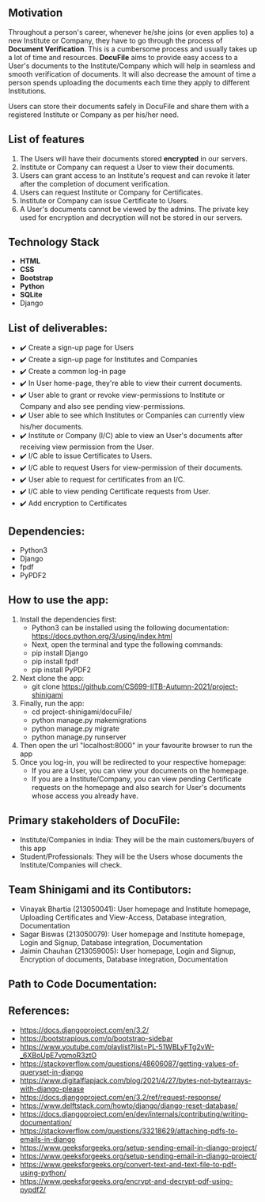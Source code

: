 ## Motivation
Throughout a person's career, whenever he/she joins (or even applies to) a new Institute or Company, they have to go through the process of **Document Verification**. This is a cumbersome process and usually takes up a lot of time and resources.
**DocuFile** aims to provide easy access to a User's documents to the Institute/Company which will help in seamless and smooth verification of documents. It will also decrease the amount of time a person spends uploading the documents each time they apply to different Institutions. 

Users can store their documents safely in DocuFile and share them with a registered Institute or Company as per his/her need.

## List of features
1. The Users will have their documents stored **encrypted** in our servers.
2. Institute or Company can request a User to view their documents.
3. Users can grant access to an Institute's request and can revoke it later after the completion of document verification.
4. Users can request Institute or Company for Certificates.
5. Institute or Company can issue Certificate to Users.
6. A User's documents cannot be viewed by the admins. The private key used for encryption and decryption will not be stored in our servers. 

## Technology Stack
- **HTML**
- **CSS**
- **Bootstrap**
- **Python**
- **SQLite**
- Django


## List of deliverables:
- :heavy_check_mark: Create a sign-up page for Users
- :heavy_check_mark: Create a sign-up page for Institutes and Companies
- :heavy_check_mark: Create a common log-in page
- :heavy_check_mark: In User home-page, they're able to view their current documents.
- :heavy_check_mark: User able to grant or revoke view-permissions to Institute or Company and also see pending view-permissions.
- :heavy_check_mark: User able to see which Institutes or Companies can currently view his/her documents.
- :heavy_check_mark: Institute or Company (I/C) able to view an User's documents after receiving view permission from the User.
- :heavy_check_mark: I/C able to issue Certificates to Users.
- :heavy_check_mark: I/C able to request Users for view-permission of their documents.
- :heavy_check_mark: User able to request for certificates from an I/C.
- :heavy_check_mark: I/C able to view pending Certificate requests from User.
- :heavy_check_mark: Add encryption to Certificates

## Dependencies:
- Python3
- Django
- fpdf 
- PyPDF2

## How to use the app:
1. Install the dependencies first:
    * Python3 can be installed using the following documentation: https://docs.python.org/3/using/index.html
    * Next, open the terminal and type the following commands:
    * pip install Django
    * pip install fpdf
    * pip install PyPDF2
2. Next clone the app:
    * git clone https://github.com/CS699-IITB-Autumn-2021/project-shinigami
3. Finally, run the app:
    * cd project-shinigami/docuFile/
    * python manage.py makemigrations
    * python manage.py migrate
    * python manage.py runserver
4. Then open the url "localhost:8000" in your favourite browser to run the app
5. Once you log-in, you will be redirected to your respective homepage:
    * If you are a User, you can view your documents on the homepage.
    * If you are a Institute/Company, you can view pending Certificate requests on the homepage and also search for User's documents whose access you already have.

## Primary stakeholders of DocuFile:
- Institute/Companies in India: They will be the main customers/buyers of this app
- Student/Professionals: They will be the Users whose documents the Institute/Companies will check.

## Team Shinigami and its Contibutors:
- Vinayak Bhartia (213050041): User homepage and Institute homepage, Uploading Certificates and View-Access, Database integration, Documentation <br />
- Sagar Biswas (213050079): User homepage and Institute homepage, Login and Signup, Database integration, Documentation <br />
- Jaimin Chauhan (213059005): User homepage, Login and Signup, Encryption of documents, Database integration, Documentation <br />

## Path to Code Documentation:


## References:
- https://docs.djangoproject.com/en/3.2/
- https://bootstrapious.com/p/bootstrap-sidebar
- https://www.youtube.com/playlist?list=PL-51WBLyFTg2vW-_6XBoUpE7vpmoR3ztO
- https://stackoverflow.com/questions/48606087/getting-values-of-queryset-in-django
- https://www.digitalflapjack.com/blog/2021/4/27/bytes-not-bytearrays-with-django-please
- https://docs.djangoproject.com/en/3.2/ref/request-response/
- https://www.delftstack.com/howto/django/django-reset-database/
- https://docs.djangoproject.com/en/dev/internals/contributing/writing-documentation/
- https://stackoverflow.com/questions/33218629/attaching-pdfs-to-emails-in-django
- https://www.geeksforgeeks.org/setup-sending-email-in-django-project/
- https://www.geeksforgeeks.org/setup-sending-email-in-django-project/
- https://www.geeksforgeeks.org/convert-text-and-text-file-to-pdf-using-python/
- https://www.geeksforgeeks.org/encrypt-and-decrypt-pdf-using-pypdf2/

